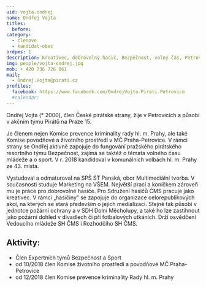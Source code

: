```yaml
---
uid: vojta.ondrej
name: Ondřej Vojta
titles:
  before: 
category:
  - clenove
  - kandidat-obec
ordpms: 1
description: Kreativec, dobrovolný hasič, Bezpečnost, volný čas, Petrovice
img: people/vojta-ondrej.jpg
mob: + 420 736 726 061
mail:
  - Ondrej.Vojta@pirati.cz 
profiles:
  facebook: https://www.facebook.com/OndrejVojta.Pirati.Petrovice
  #calendar: 
---
```


Ondřej Vojta (* 2000), člen České pirátské strany, žije v Petrovicích a působí v akčním týmu Pirátů na Praze 15.

Je členem nejen Komise prevence kriminality rady hl. m. Prahy, ale také Komise povodňové a životního prostředí v MČ Praha-Petrovice. V rámci strany se Ondřej aktivně zapojuje do fungování pražského pirátského resortního týmu Bezpečnost, zajímá se taktéž o témata volného času mládeže a o sport.
V r. 2018 kandidoval v komunálních volbách hl. m. Prahy ze 43. místa.

Vystudoval a odmaturoval na SPŠ ST Panská, obor Multimediální tvorba. V současnosti studuje Marketing na VŠEM. Největší prací a koníčkem zároveň mu je práce pro dobrovolné hasiče. Pro Sdružení hasičů ČMS pracuje jako kreativec. V rámci „hasičiny” se zapojuje do organizace celorepublikových akcí, na kterých se stará především o jejich medializaci. Stejně tak působí v jednotce požární ochrany a v SDH Dolní Měcholupy, a také ho lze zastihnout jako požární dohled v divadlech či při fotbalových utkáních. Drží osvědčení Vedoucího mládeže SH ČMS i Rozhodčího SH ČMS.

## Aktivity:
- Člen Expertních týmů Bezpečnost a Sport
- od 10/2018 člen Komise životního prostředí a povodňové MČ Praha-Petrovice
- od 12/2018 člen Komise prevence kriminality Rady hl. m. Prahy
